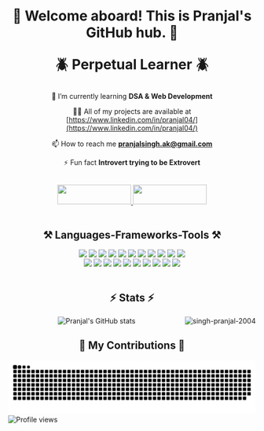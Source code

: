 <h1 align="center">👋 Welcome aboard! This is Pranjal's GitHub hub. 🚀<br> 

🪲 Perpetual Learner 🪲</h1>

<div align="center">

🌱 I’m currently learning **DSA & Web Development**

👨‍💻 All of my projects are available at [https://www.linkedin.com/in/pranjal04/](https://www.linkedin.com/in/pranjal04/)

📫 How to reach me **pranjalsingh.ak@gmail.com**

⚡ Fun fact **Introvert trying to be Extrovert**
</div>

<br>

<div align="center"> 
  <a href="https://linkedin.com/in/pranjal04" target="_blank">
    <img src="https://img.shields.io/badge/LinkedIn-0077B5?style=for-the-badge&logo=linkedin&logoColor=white" style="width: 150px; height: 40px;" >
  </a>
  <a href="https://leetcode.com/singh_pranjal_" target="_blank">
    <img src="https://img.shields.io/badge/LeetCode-FFA116?style=for-the-badge&logo=leetcode&logoColor=white" style="width: 150px; height: 40px;" >
  </a>
</div>

<br>

<div align="center">
  <h2>⚒️ Languages-Frameworks-Tools ⚒️</h2>
  <img src="https://skillicons.dev/icons?i=html" />
  <img src="https://skillicons.dev/icons?i=css" />
  <img src="https://skillicons.dev/icons?i=javascript" />
  <img src="https://skillicons.dev/icons?i=typescript" />
  <img src="https://skillicons.dev/icons?i=react" />
  <img src="https://skillicons.dev/icons?i=bootstrap" />
  <img src="https://skillicons.dev/icons?i=angular" />
  <img src="https://skillicons.dev/icons?i=vscode" />
  <img src="https://skillicons.dev/icons?i=github" />
  <img src="https://skillicons.dev/icons?i=nodejs" />
  <img src="https://skillicons.dev/icons?i=python" />
  <br>
  <img src="https://skillicons.dev/icons?i=express" />
  <img src="https://skillicons.dev/icons?i=mongodb" />
  <img src="https://skillicons.dev/icons?i=c" />
  <img src="https://skillicons.dev/icons?i=cpp" />
  <img src="https://skillicons.dev/icons?i=java" />
  <img src="https://skillicons.dev/icons?i=nextjs" />
  <img src="https://skillicons.dev/icons?i=mysql" />
  <img src="https://skillicons.dev/icons?i=postgresql" />
  <img src="https://skillicons.dev/icons?i=figma" />
  <img src="https://skillicons.dev/icons?i=git" />
</div>

<br>

<div align="center"> 
  <h2>⚡ Stats ⚡</h2>
  <img align="right" src="https://github-readme-stats.vercel.app/api/top-langs?username=singh-pranjal-2004&show_icons=true&theme=radical&layout=compact" alt="singh-pranjal-2004" />
  
  ![Pranjal's GitHub stats](https://github-readme-stats.vercel.app/api?username=singh-pranjal-2004&show_icons=true&theme=radical&layout=compact)
</div>

<div align="center">
  <h2>🐍 My Contributions 🐍</h2>
  <img alt="snake eating my contributions" src="https://raw.githubusercontent.com/singh-pranjal-2004/singh-pranjal-2004/output/snake.svg" />
</div>

<img style="float: left;" src="https://komarev.com/ghpvc/?username=singh-pranjal-2004&color=blue" alt="Profile views">
